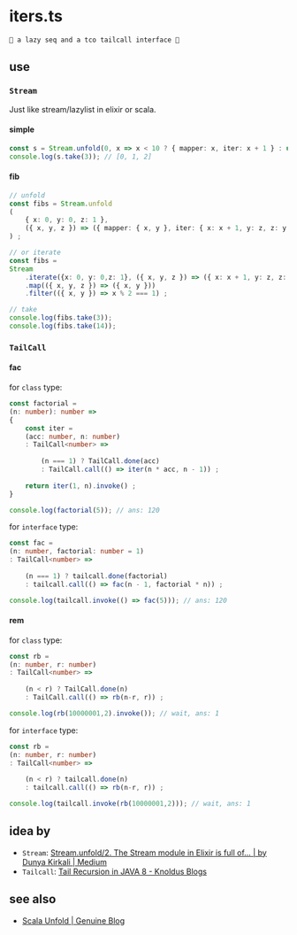 # iters.ts

~~~
🐚 a lazy seq and a tco tailcall interface 🦑
~~~

## use

### `Stream`

Just like stream/lazylist in elixir or scala.

#### simple

~~~ ts
const s = Stream.unfold(0, x => x < 10 ? { mapper: x, iter: x + 1 } : undefined ) ;
console.log(s.take(3)); // [0, 1, 2]
~~~

#### fib

~~~ ts
// unfold
const fibs = Stream.unfold
(
    { x: 0, y: 0, z: 1 },
    ({ x, y, z }) => ({ mapper: { x, y }, iter: { x: x + 1, y: z, z: y + z } })
) ;

// or iterate
const fibs = 
Stream
    .iterate({x: 0, y: 0,z: 1}, ({ x, y, z }) => ({ x: x + 1, y: z, z: y + z }))
    .map(({ x, y, z }) => ({ x, y }))
    .filter(({ x, y }) => x % 2 === 1) ;

// take
console.log(fibs.take(3));
console.log(fibs.take(14));
~~~

### `TailCall`

#### fac

for `class` type: 

~~~ ts
const factorial = 
(n: number): number =>
{
    const iter = 
    (acc: number, n: number)
    : TailCall<number> =>
        
        (n === 1) ? TailCall.done(acc) 
        : TailCall.call(() => iter(n * acc, n - 1)) ;
    
    return iter(1, n).invoke() ;
}

console.log(factorial(5)); // ans: 120
~~~

for `interface` type: 

~~~ ts
const fac = 
(n: number, factorial: number = 1)
: TailCall<number> =>
    
    (n === 1) ? tailcall.done(factorial) 
    : tailcall.call(() => fac(n - 1, factorial * n)) ;

console.log(tailcall.invoke(() => fac(5))); // ans: 120
~~~

#### rem

[ref]: https://segmentfault.com/a/1190000040173495

for `class` type: 

~~~ ts
const rb = 
(n: number, r: number)
: TailCall<number> =>
    
    (n < r) ? TailCall.done(n) 
    : TailCall.call(() => rb(n-r, r)) ;

console.log(rb(10000001,2).invoke()); // wait, ans: 1
~~~

for `interface` type: 

~~~ ts
const rb = 
(n: number, r: number)
: TailCall<number> =>
    
    (n < r) ? tailcall.done(n) 
    : tailcall.call(() => rb(n-r, r)) ;

console.log(tailcall.invoke(rb(10000001,2))); // wait, ans: 1
~~~

## idea by

- `Stream`: [Stream.unfold/2. The Stream module in Elixir is full of… | by Dunya Kirkali | Medium](https://haagwee.medium.com/stream-unfold-2-5c22e5cf1a3d)
- `Tailcall`: [Tail Recursion in JAVA 8 - Knoldus Blogs](https://blog.knoldus.com/tail-recursion-in-java-8/)


## see also

- [Scala Unfold | Genuine Blog](https://blog.genuine.com/2020/07/scala-unfold/)


